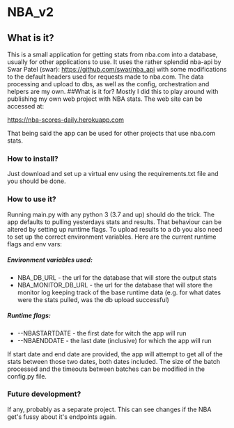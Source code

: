 # NBA_v2

## What is it?
This is a small application for getting stats from nba.com into a database, usually for 
other applications to use. It uses the rather splendid nba-api by Swar Patel (swar): https://github.com/swar/nba_api 
with some modifications to the default headers used for requests made to nba.com. The data processing and upload to dbs,
as well as the config, orchestration and helpers are my own.
##What is it for?
Mostly I did this to play around with publishing my own web project with NBA stats. The web site can be accessed 
at: 

https://nba-scores-daily.herokuapp.com

That being said the app can be used for other projects that use nba.com stats.
### How to install?
Just download and set up a virtual env using the requirements.txt file and you should be done.
### How to use it?
Running main.py with any python 3 (3.7 and up) should do the trick. The app defaults to pulling yesterdays stats and 
results. That behaviour can be altered by setting up runtime flags. To upload results to a db you also need to set up
the correct environment variables. Here are the current runtime flags and env vars:

##### Environment variables used:
* NBA_DB_URL - the url for the database that will store the output stats
* NBA_MONITOR_DB_URL - the url for the database that will store the monitor log keeping track of the base runtime data
(e.g. for what dates were the stats pulled, was the db upload successful)

##### Runtime flags:
* --NBASTARTDATE - the first date for witch the app will run
* --NBAENDDATE - the last date (inclusive) for which the app will run

If start date and end date are provided, the app will attempt to get all of the stats between those two dates, 
both dates included. The size of the batch processed and the timeouts between batches can be modified in the config.py 
file.

### Future development?
If any, probably as a separate project. This can see changes if the NBA get's fussy about it's endpoints again.



 
